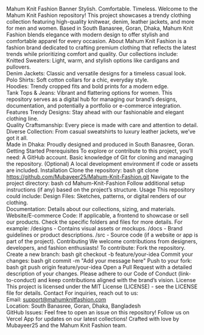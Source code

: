 Mahum Knit Fashion Banner
Stylish. Comfortable. Timeless.
Welcome to the Mahum Knit Fashion repository! This project showcases a trendy clothing collection featuring high-quality knitwear, denim, leather jackets, and more for men and women. Based in South Banasree, Goran, Dhaka, Mahum Knit Fashion blends elegance with modern design to offer stylish and comfortable apparel for every occasion.
About
Mahum Knit Fashion is a fashion brand dedicated to crafting premium clothing that reflects the latest trends while prioritizing comfort and quality. Our collections include:  
Knitted Sweaters: Light, warm, and stylish options like cardigans and pullovers.  
Denim Jackets: Classic and versatile designs for a timeless casual look.  
Polo Shirts: Soft cotton collars for a chic, everyday style.  
Hoodies: Trendy cropped fits and bold prints for a modern edge.  
Tank Tops & Jeans: Vibrant and flattering options for women.
This repository serves as a digital hub for managing our brand’s designs, documentation, and potentially a portfolio or e-commerce integration.
Features
Trendy Designs: Stay ahead with our fashionable and elegant clothing line.  
Quality Craftsmanship: Every piece is made with care and attention to detail.  
Diverse Collection: From casual sweatshirts to luxury leather jackets, we’ve got it all.  
Made in Dhaka: Proudly designed and produced in South Banasree, Goran.
Getting Started
Prerequisites
To explore or contribute to this project, you’ll need:
A GitHub account.
Basic knowledge of Git for cloning and managing the repository.
(Optional) A local development environment if code or assets are included.
Installation
Clone the repository:
bash
git clone https://github.com/Mubayeer25/Mahum-Knit-Fashion.git
Navigate to the project directory:
bash
cd Mahum-Knit-Fashion
Follow additional setup instructions (if any) based on the project’s structure.
Usage
This repository could include:
Design Files: Sketches, patterns, or digital renders of our clothing.  
Documentation: Details about our collections, sizing, and materials.  
Website/E-commerce Code: If applicable, a frontend to showcase or sell our products.
Check the specific folders and files for more details. For example:
/designs - Contains visual assets or mockups.
/docs - Brand guidelines or product descriptions.
/src - Source code (if a website or app is part of the project).
Contributing
We welcome contributions from designers, developers, and fashion enthusiasts! To contribute:
Fork the repository.
Create a new branch:
bash
git checkout -b feature/your-idea
Commit your changes:
bash
git commit -m "Add your message here"
Push to your fork:
bash
git push origin feature/your-idea
Open a Pull Request with a detailed description of your changes.
Please adhere to our Code of Conduct (link-to-conduct) and keep contributions aligned with the brand’s vision.
License
This project is licensed under the MIT License (LICENSE) - see the LICENSE file for details.
Contact
For inquiries, reach out to us:  
Email: support@mahumknitfashion.com  
Location: South Banasree, Goran, Dhaka, Bangladesh  
GitHub Issues: Feel free to open an issue on this repository!
Follow us on  Vercel App for updates on our latest collections!
Crafted with love by Mubayeer25 and the Mahum Knit Fashion team.
